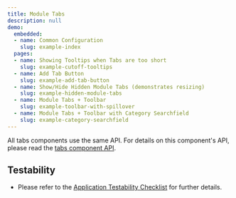 ```yaml
---
title: Module Tabs
description: null
demo:
  embedded:
  - name: Common Configuration
    slug: example-index
  pages:
  - name: Showing Tooltips when Tabs are too short
    slug: example-cutoff-tooltips
  - name: Add Tab Button
    slug: example-add-tab-button
  - name: Show/Hide Hidden Module Tabs (demonstrates resizing)
    slug: example-hidden-module-tabs
  - name: Module Tabs + Toolbar
    slug: example-toolbar-with-spillover
  - name: Module Tabs + Toolbar with Category Searchfield
    slug: example-category-searchfield
---
```


All tabs components use the same API.  For details on this component's API, please read the [tabs component API]( ./tabs).

## Testability

- Please refer to the [Application Testability Checklist](https://design.infor.com/resources/application-testability-checklist) for further details.
